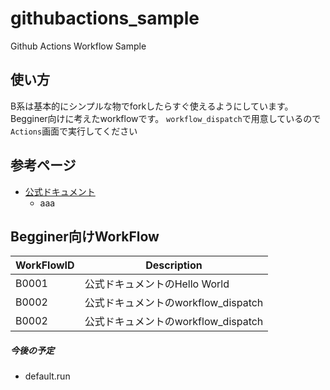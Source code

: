 # githubactions_sample
Github Actions Workflow Sample

## 使い方
B系は基本的にシンプルな物でforkしたらすぐ使えるようにしています。
Begginer向けに考えたworkflowです。
`workflow_dispatch`で用意しているので`Actions`画面で実行してください

## 参考ページ
- [公式ドキュメント](https://docs.github.com/ja/actions)
  - aaa

## Begginer向けWorkFlow
| WorkFlowID    | Description |
| ------------- | -------------                      |
| B0001         | 公式ドキュメントのHello World       |
| B0002         | 公式ドキュメントのworkflow_dispatch |
| B0002         | 公式ドキュメントのworkflow_dispatch |



##### 今後の予定
- default.run
